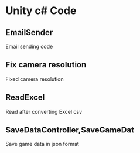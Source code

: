 # Unity c# Code
<h2>EmailSender</h2>
Email sending code
<h2>Fix camera resolution </h2>
Fixed camera resolution
<h2>ReadExcel</h2>
Read after converting Excel csv
<h2>SaveDataController,SaveGameDat</h2>
Save game data in json format
